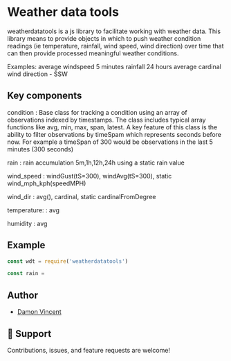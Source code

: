 # Weather data tools
weatherdatatools is a js library to facilitate working with weather data. This library means to provide objects in which to push weather condition readings (ie temperature, rainfall, wind speed, wind direction) over time that can then provide processed meaningful weather conditions.

Examples:
average windspeed 5 minutes
rainfall 24 hours
average cardinal wind direction - SSW

## Key components

condition
: Base class for tracking a condition using an array of observations indexed by timestamps. The class includes typical array functions like avg, min, max, span, latest. A key feature of this class is the ability to filter observations by timeSpam which represents seconds before now. For example a timeSpan of 300 would be observations in the last 5 minutes (300 seconds)

rain
: rain accumulation 5m,1h,12h,24h using a static rain value

wind_speed
: windGust(tS=300), windAvg(tS=300), static wind_mph_kph(speedMPH)

wind_dir
: avg(), cardinal, static cardinalFromDegree 

temperature:
: avg

humidity
: avg

## Example
```javascript
const wdt = require('weatherdatatools')

const rain = 

```

## Author

- [Damon Vincent](https://github.com/darsys "Damon Vincent")

## 🤝 Support

Contributions, issues, and feature requests are welcome!

